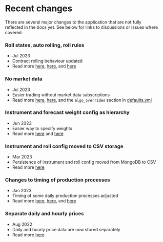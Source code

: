 # Recent changes

There are several major changes to the application that are not fully reflected in the docs yet. See below for links to discussions or issues where covered:

### Roll states, auto rolling, roll rules
* Jul 2023
* Contract rolling behaviour updated
* Read more [here](https://github.com/robcarver17/pysystemtrade/issues/1198), [here](https://github.com/robcarver17/pysystemtrade/issues/931), and [here](https://github.com/robcarver17/pysystemtrade/issues/1193)

### No market data
* Jul 2023
* Easier trading without market data subscriptions
* Read more [here](https://github.com/robcarver17/pysystemtrade/issues/1165), [here](https://github.com/robcarver17/pysystemtrade/issues/1016), and the `algo_overrides` section in [defaults.yml](https://github.com/robcarver17/pysystemtrade/blob/master/sysdata/config/defaults.yaml) 

### Instrument and forecast weight config as hierarchy
* Jun 2023
* Easier way to specify weights
* Read more [here](https://github.com/robcarver17/pysystemtrade/discussions/1160) and [here](https://github.com/robcarver17/pysystemtrade/issues/1162)

### Instrument and roll config moved to CSV storage
* Mar 2023 
* Persistence of instrument and roll config moved from MongoDB to CSV
* Read more [here](https://github.com/robcarver17/pysystemtrade/discussions/1054)

### Changes to timing of production processes 
* Jan 2023
* Timing of some daily production processes adjusted
* Read more [here](https://github.com/robcarver17/pysystemtrade/discussions/913), [here](https://github.com/robcarver17/pysystemtrade/discussions/956), and [here](https://github.com/robcarver17/pysystemtrade/discussions/961)

### Separate daily and hourly prices
* Aug 2022
* Daily and hourly price data are now stored separately
* Read more [here](https://github.com/robcarver17/pysystemtrade/discussions/756)
 



